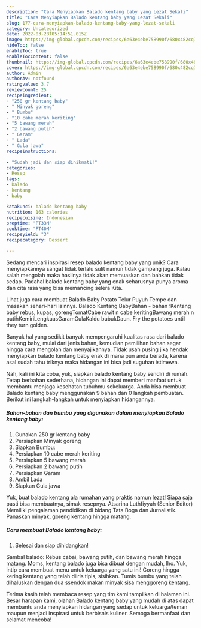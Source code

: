 ```yaml
---
description: "Cara Menyiapkan Balado kentang baby yang Lezat Sekali"
title: "Cara Menyiapkan Balado kentang baby yang Lezat Sekali"
slug: 177-cara-menyiapkan-balado-kentang-baby-yang-lezat-sekali
category: Uncategorized
date: 2022-03-28T05:14:51.015Z
image: https://img-global.cpcdn.com/recipes/6a63e4ebe758990f/680x482cq70/balado-kentang-baby-foto-resep-utama.jpg
hideToc: false
enableToc: true
enableTocContent: false
thumbnail: https://img-global.cpcdn.com/recipes/6a63e4ebe758990f/680x482cq70/balado-kentang-baby-foto-resep-utama.jpg
cover: https://img-global.cpcdn.com/recipes/6a63e4ebe758990f/680x482cq70/balado-kentang-baby-foto-resep-utama.jpg
author: Admin
authorAv: notfound
ratingvalue: 3.7
reviewcount: 25
recipeingredient:
- "250 gr kentang baby"
- " Minyak goreng"
- " Bumbu"
- "10 cabe merah keriting"
- "5 bawang merah"
- "2 bawang putih"
- " Garam"
- " Lada"
- " Gula jawa"
recipeinstructions:

- "Sudah jadi dan siap dinikmati!"
categories:
- Resep
tags:
- balado
- kentang
- baby

katakunci: balado kentang baby 
nutrition: 163 calories
recipecuisine: Indonesian
preptime: "PT33M"
cooktime: "PT40M"
recipeyield: "3"
recipecategory: Dessert

---
```





Sedang mencari inspirasi resep balado kentang baby yang unik? Cara menyiapkannya sangat tidak terlalu sulit namun tidak gampang juga. Kalau salah mengolah maka hasilnya tidak akan memuaskan dan bahkan tidak sedap. Padahal balado kentang baby yang enak seharusnya punya aroma dan cita rasa yang bisa memancing selera Kita.





Lihat juga cara membuat Balado Baby Potato Telur Puyuh Tempe dan masakan sehari-hari lainnya. Balado Kentang BabyBahan - bahan :Kentang baby rebus, kupas, gorengTomatCabe rawit n cabe keritingBawang merah n putihKemiriLengkuasGaramGulaKaldu bubukDaun. Fry the potatoes until they turn golden.

Banyak hal yang sedikit banyak mempengaruhi kualitas rasa dari balado kentang baby, mulai dari jenis bahan, kemudian pemilihan bahan segar hingga cara mengolah dan menyajikannya. Tidak usah pusing jika hendak menyiapkan balado kentang baby enak di mana pun anda berada, karena asal sudah tahu triknya maka hidangan ini bisa jadi suguhan istimewa.






Nah, kali ini kita coba, yuk, siapkan balado kentang baby sendiri di rumah. Tetap berbahan sederhana, hidangan ini dapat memberi manfaat untuk membantu menjaga kesehatan tubuhmu sekeluarga. Anda bisa membuat Balado kentang baby menggunakan 9 bahan dan 0 langkah pembuatan. Berikut ini langkah-langkah untuk menyiapkan hidangannya.

<!--inarticleads1-->

##### Bahan-bahan dan bumbu yang digunakan dalam menyiapkan Balado kentang baby:

1. Gunakan 250 gr kentang baby
1. Persiapkan  Minyak goreng
1. Siapkan  Bumbu:
1. Persiapkan 10 cabe merah keriting
1. Persiapkan 5 bawang merah
1. Persiapkan 2 bawang putih
1. Persiapkan  Garam
1. Ambil  Lada
1. Siapkan  Gula jawa


Yuk, buat balado kentang ala rumahan yang praktis namun lezat! Siapa saja pasti bisa membuatnya, simak resepnya. Atsarina Luthfiyyah (Senior Editor) Memiliki pengalaman pendidikan di bidang Tata Boga dan Jurnalistik. Panaskan minyak, goreng kentang hingga matang. 

<!--inarticleads2-->

##### Cara membuat Balado kentang baby:


1. Selesai dan siap dihidangkan!

Sambal balado: Rebus cabai, bawang putih, dan bawang merah hingga matang. Moms, kentang balado juga bisa dibuat dengan mudah, lho. Yuk, intip cara membuat menu untuk keluarga yang satu ini! Goreng hingga kering kentang yang telah diiris tipis, sisihkan. Tumis bumbu yang telah dihaluskan dengan dua ssendok makan minyak sisa menggoreng kentang. 

Terima kasih telah membaca resep yang tim kami tampilkan di halaman ini. Besar harapan kami, olahan Balado kentang baby yang mudah di atas dapat membantu anda menyiapkan hidangan yang sedap untuk keluarga/teman maupun menjadi inspirasi untuk berbisnis kuliner. Semoga bermanfaat dan selamat mencoba!
